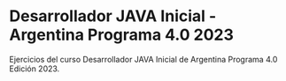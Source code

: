 # Desarrollador JAVA Inicial - Argentina Programa 4.0 2023
Ejercicios del curso Desarrollador JAVA Inicial de Argentina Programa 4.0 Edición 2023.